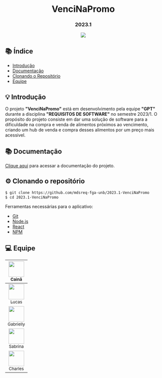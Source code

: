 <h1 align="center"> VenciNaPromo </h1>
<h3 align="center"> 2023.1 </h3>

<p align="center">
<img src="http://img.shields.io/static/v1?label=STATUS&message=STARTING UP&color=RED&style=for-the-badge"/>
</p>

## 📚 Índice 

* [Introdução](#introduction)
* [Documentação](#documentation)
* [Clonando o Repositório](#cloning)
* [Equipe](#team)


## 💡 Introdução <a name="introduction"></a>

O projeto **"VenciNaPromo"** está em desenvolvimento pela equipe **"GPT"** durante a disciplina **"REQUISITOS DE SOFTWARE"** no semestre 2023/1. O propósito do projeto consiste em dar uma solução de software para a dificuldade na compra e venda de alimentos próximos ao vencimento, criando um hub de venda e compra desses alimentos por um preço mais acessivel.



## 📚 Documentação <a name="documentation"></a>

[Clique aqui](https://mdsreq-fga-unb.github.io/2023.1-VenciNaPromo) para acessar a documentação do projeto. 


## ⚙️ Clonando o repositório <a name="cloning"></a>
```bash
$ git clone https://github.com/mdsreq-fga-unb/2023.1-VenciNaPromo
$ cd 2023.1-VenciNaPromo
```

Ferramentas necessárias para o aplicativo:

* [Git](https://git-scm.com/)
* [Node.js](https://nodejs.org/)
* [React](https://react.dev/)
* [NPM](https://www.npmjs.com/)


## 💻 Equipe <a name="team"></a>

| [<img src="https://avatars.githubusercontent.com/u/49414401?v=4" width=50><br><sub>Cainã</sub>](https://github.com/freitasc) 
| :---: |
| [<img src="https://avatars.githubusercontent.com/u/70554439?v=4" width=50><br><sub>Lucas</sub>](https://github.com/Akaeboshi) | :---: |
| [<img src="https://avatars.githubusercontent.com/u/86726332?v=4" width=50><br><sub>Gabrielly</sub>](https://github.com/GabriellyAssuncao) | :---: |
| [<img src="https://avatars.githubusercontent.com/u/86732411?v=4" width=50><br><sub>Sabrina</sub>](https://github.com/sabrinaberno) | :---: |
| [<img src="https://avatars.githubusercontent.com/u/75335915?v=4" width=50><br><sub>Charles</sub>](https://github.com/charles-serafim) | :---: |